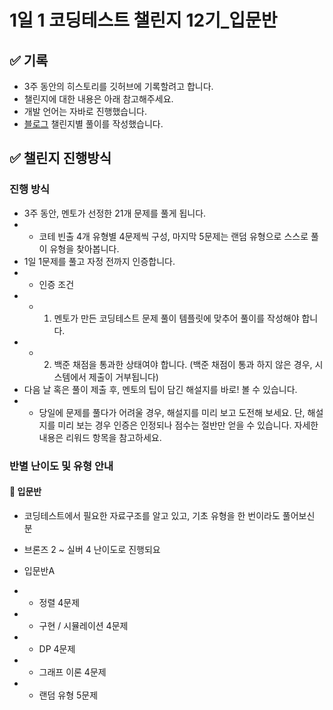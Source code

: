# 1일 1 코딩테스트 챌린지 12기_입문반

## ✅ 기록
- 3주 동안의 히스토리를 깃허브에 기록할려고 합니다. 
- 챌린지에 대한 내용은 아래 참고해주세요.
- 개발 언어는 자바로 진행했습니다.
- [블로그](https://gbr7780.tistory.com/category/%EC%95%8C%EA%B3%A0%EB%A6%AC%EC%A6%98%2C%20%EC%9E%90%EB%A3%8C%EA%B5%AC%EC%A1%B0) 챌린지별 풀이를 작성했습니다.

## ✅ 챌린지 진행방식
### 진행 방식
- 3주 동안, 멘토가 선정한 21개 문제를 풀게 됩니다. 
- - 코테 빈출 4개 유형별 4문제씩 구성, 마지막 5문제는 랜덤 유형으로 스스로 풀이 유형을 찾아봅니다.
- 1일 1문제를 풀고 자정 전까지 인증합니다. 
- - 인증 조건
- - 1. 멘토가 만든 코딩테스트 문제 풀이 템플릿에 맞추어 풀이를 작성해야 합니다. 
- - 2. 백준 채점을 통과한 상태여야 합니다. (백준 채점이 통과 하지 않은 경우, 시스템에서 제출이 거부됩니다)
- 다음 날 혹은 풀이 제출 후, 멘토의 팁이 담긴 해설지를 바로! 볼 수 있습니다.
- - 당일에 문제를 풀다가 어려울 경우, 해설지를 미리 보고 도전해 보세요. 단, 해설지를 미리 보는 경우 인증은 인정되나 점수는 절반만 얻을 수 있습니다. 자세한 내용은 리워드 항목을 참고하세요.
### 반별 난이도 및 유형 안내
#### 🐥 입문반
- 코딩테스트에서 필요한 자료구조를 알고 있고, 기초 유형을 한 번이라도 풀어보신 분
- 브론즈 2 ~ 실버 4 난이도로 진행되요

- 입문반A
- - 정렬 4문제
- - 구현 / 시뮬레이션 4문제
- - DP 4문제
- - 그래프 이론 4문제
- - 랜덤 유형 5문제



